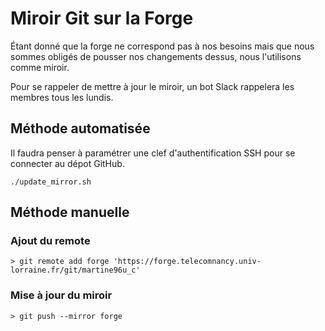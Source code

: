 # Miroir Git sur la Forge

Étant donné que la forge ne correspond pas à nos besoins mais que nous sommes obligés de pousser nos changements dessus, nous l'utilisons comme miroir.

Pour se rappeler de mettre à jour le miroir, un bot Slack rappelera les membres tous les lundis.

## Méthode automatisée

Il faudra penser à paramétrer une clef d'authentification SSH pour se connecter au dépot GitHub.

```
./update_mirror.sh
```

## Méthode manuelle
### Ajout du remote

```
> git remote add forge 'https://forge.telecomnancy.univ-lorraine.fr/git/martine96u_c'
```

### Mise à jour du miroir

```
> git push --mirror forge
```
